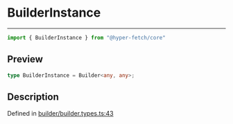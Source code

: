 

# BuilderInstance

<div class="api-docs__separator" data-reactroot="">

---

</div><div class="api-docs__import" data-reactroot="">

```ts
import { BuilderInstance } from "@hyper-fetch/core"
```

</div><div class="api-docs__section">

## Preview

</div><div class="api-docs__preview type single">

```ts
type BuilderInstance = Builder<any, any>;
```

</div><div class="api-docs__section">

## Description

</div><div class="api-docs__description"><span class="api-docs__do-not-parse">



</span></div><p class="api-docs__definition">

Defined in [builder/builder.types.ts:43](https://github.com/BetterTyped/hyper-fetch/blob/0bdb96c0/packages/core/src/builder/builder.types.ts#L43)

</p>